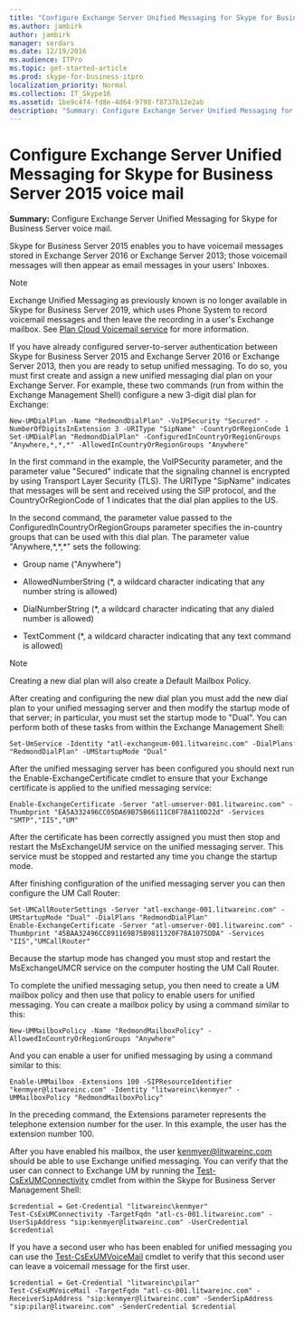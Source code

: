 ```yaml
---
title: "Configure Exchange Server Unified Messaging for Skype for Business Server 2015 voice mail"
ms.author: jambirk
author: jambirk
manager: serdars
ms.date: 12/19/2016
ms.audience: ITPro
ms.topic: get-started-article
ms.prod: skype-for-business-itpro
localization_priority: Normal
ms.collection: IT_Skype16
ms.assetid: 1be9c4f4-fd8e-4d64-9798-f8737b12e2ab
description: "Summary: Configure Exchange Server Unified Messaging for Skype for Business Server voice mail."
---
```


# Configure Exchange Server Unified Messaging for Skype for Business Server 2015 voice mail
 
**Summary:** Configure Exchange Server Unified Messaging for Skype for Business Server voice mail.
  
Skype for Business Server 2015 enables you to have voicemail messages stored in Exchange Server 2016 or Exchange Server 2013; those voicemail messages will then appear as email messages in your users' Inboxes. 

> [!NOTE]
> Exchange Unified Messaging as previously known is no longer available in Skype for Business Server 2019, which uses Phone System to record voicemail messages and then leave the recording in a user's Exchange mailbox. See [Plan Cloud Voicemail service](../../../SfBServer2019/hybrid/plan-cloud-voicemail.md) for more information.
  
If you have already configured server-to-server authentication between Skype for Business Server 2015 and Exchange Server 2016 or Exchange Server 2013, then you are ready to setup unified messaging. To do so, you must first create and assign a new unified messaging dial plan on your Exchange Server. For example, these two commands (run from within the Exchange Management Shell) configure a new 3-digit dial plan for Exchange:
  
```
New-UMDialPlan -Name "RedmondDialPlan" -VoIPSecurity "Secured" -NumberOfDigitsInExtension 3 -URIType "SipName" -CountryOrRegionCode 1
Set-UMDialPlan "RedmondDialPlan" -ConfiguredInCountryOrRegionGroups "Anywhere,*,*,*" -AllowedInCountryOrRegionGroups "Anywhere"
```

In the first command in the example, the VoIPSecurity parameter, and the parameter value "Secured" indicate that the signaling channel is encrypted by using Transport Layer Security (TLS). The URIType "SipName" indicates that messages will be sent and received using the SIP protocol, and the CountryOrRegionCode of 1 indicates that the dial plan applies to the US.
  
In the second command, the parameter value passed to the ConfiguredInCountryOrRegionGroups parameter specifies the in-country groups that can be used with this dial plan. The parameter value "Anywhere,\*,\*,\*" sets the following:
  
- Group name ("Anywhere")
    
- AllowedNumberString (\*, a wildcard character indicating that any number string is allowed)
    
- DialNumberString (\*, a wildcard character indicating that any dialed number is allowed)
    
- TextComment (\*, a wildcard character indicating that any text command is allowed)
    
> [!NOTE]
> Creating a new dial plan will also create a Default Mailbox Policy. 
  
After creating and configuring the new dial plan you must add the new dial plan to your unified messaging server and then modify the startup mode of that server; in particular, you must set the startup mode to "Dual". You can perform both of these tasks from within the Exchange Management Shell:
  
```
Set-UmService -Identity "atl-exchangeum-001.litwareinc.com" -DialPlans "RedmondDialPlan" -UMStartupMode "Dual"
```

After the unified messaging server has been configured you should next run the Enable-ExchangeCertificate cmdlet to ensure that your Exchange certificate is applied to the unified messaging service:
  
```
Enable-ExchangeCertificate -Server "atl-umserver-001.litwareinc.com" -Thumbprint "EA5A332496CC05DA69B75B66111C0F78A110D22d" -Services "SMTP","IIS","UM"
```

After the certificate has been correctly assigned you must then stop and restart the MsExchangeUM service on the unified messaging server. This service must be stopped and restarted any time you change the startup mode.
  
After finishing configuration of the unified messaging server you can then configure the UM Call Router:
  
```
Set-UMCallRouterSettings -Server "atl-exchange-001.litwareinc.com" -UMStartupMode "Dual" -DialPlans "RedmondDialPlan" 
Enable-ExchangeCertificate -Server "atl-umserver-001.litwareinc.com" -Thumbprint "45BAA32496CC891169B75B9811320F78A1075DDA" -Services "IIS","UMCallRouter"
```

Because the startup mode has changed you must stop and restart the MsExchangeUMCR service on the computer hosting the UM Call Router.
  
To complete the unified messaging setup, you then need to create a UM mailbox policy and then use that policy to enable users for unified messaging. You can create a mailbox policy by using a command similar to this:
  
```
New-UMMailboxPolicy -Name "RedmondMailboxPolicy" -AllowedInCountryOrRegionGroups "Anywhere"
```

And you can enable a user for unified messaging by using a command similar to this:
  
```
Enable-UMMailbox -Extensions 100 -SIPResourceIdentifier "kenmyer@litwareinc.com" -Identity "litwareinc\kenmyer" -UMMailboxPolicy "RedmondMailboxPolicy"
```

In the preceding command, the Extensions parameter represents the telephone extension number for the user. In this example, the user has the extension number 100.
  
After you have enabled his mailbox, the user kenmyer@litwareinc.com should be able to use Exchange unified messaging. You can verify that the user can connect to Exchange UM by running the [Test-CsExUMConnectivity](https://docs.microsoft.com/powershell/module/skype/test-csexumconnectivity?view=skype-ps) cmdlet from within the Skype for Business Server Management Shell:
  
```
$credential = Get-Credential "litwareinc\kenmyer"
Test-CsExUMConnectivity -TargetFqdn "atl-cs-001.litwareinc.com" -UserSipAddress "sip:kenmyer@litwareinc.com" -UserCredential $credential
```

If you have a second user who has been enabled for unified messaging you can use the [Test-CsExUMVoiceMail](https://docs.microsoft.com/powershell/module/skype/test-csexumvoicemail?view=skype-ps) cmdlet to verify that this second user can leave a voicemail message for the first user.
  
```
$credential = Get-Credential "litwareinc\pilar"
Test-CsExUMVoiceMail -TargetFqdn "atl-cs-001.litwareinc.com" -ReceiverSipAddress "sip:kenmyer@litwareinc.com" -SenderSipAddress "sip:pilar@litwareinc.com" -SenderCredential $credential
```